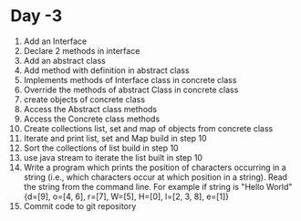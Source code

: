 # Day -3 
 
1. Add an Interface 
2. Declare 2 methods in interface 
3. Add an abstract class 
4. Add method with definition in abstract class 
5. Implements methods of Interface class in concrete class 
6. Override the methods of abstract Class in concrete class 
7. create objects of concrete class 
8. Access the Abstract class methods 
9. Access the Concrete class methods 
10. Create collections list, set and map of objects from concrete class 
11. Iterate and print list, set and Map build in step 10 
12. Sort the collections of list build in step 10 
13. use java stream to iterate the list built in step 10 
14. Write a program which prints the position of characters occurring in a string (i.e., which characters occur at which position in a string). Read the string from the command line. For example if string is "Hello World" {d=[9], o=[4, 6], r=[7], W=[5], H=[0], l=[2, 3, 8], e=[1]}
 15. Commit code to git repository
